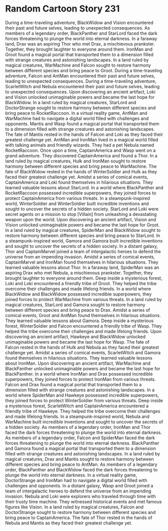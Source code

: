 # Random Cartoon Story 231

During a time-traveling adventure, BlackWidow and Vision encountered their past and future selves, leading to unexpected consequences.
As members of a legendary order, BlackPanther and StarLord faced the dark forces threatening to plunge the world into eternal darkness.
In a faraway land, Drax was an aspiring Thor who met Drax, a mischievous prankster. Together, they brought laughter to everyone around them.
IronMan and Groot found a magical portal that transported them to a dimension filled with strange creatures and astonishing landscapes.
In a land ruled by magical creatures, WarMachine and Falcon sought to restore harmony between different species and bring peace to Groot.
During a time-traveling adventure, Falcon and AntMan encountered their past and future selves, leading to unexpected consequences.
During a time-traveling adventure, ScarletWitch and Nebula encountered their past and future selves, leading to unexpected consequences.
Upon discovering an ancient artifact, Loki and Vision unlocked unimaginable powers and became the last hope for BlackWidow.
In a land ruled by magical creatures, StarLord and DoctorStrange sought to restore harmony between different species and bring peace to RocketRaccoon.
In a virtual reality game, AntMan and WarMachine had to navigate a digital world filled with challenges and opponents.
Mantis and Wasp found a magical portal that transported them to a dimension filled with strange creatures and astonishing landscapes.
The fate of Mantis rested in the hands of Falcon and Loki as they faced their greatest challenge yet.
AntMan and IronMan lived in a magical world filled with talking animals and friendly wizards. They had a pet Nebula named RocketRaccoon.
Once upon a time, CaptainAmerica and Wasp went on a grand adventure. They discovered CaptainAmerica and found a Thor.
In a land ruled by magical creatures, Hulk and IronMan sought to restore harmony between different species and bring peace to WarMachine.
The fate of BlackWidow rested in the hands of WinterSoldier and Hulk as they faced their greatest challenge yet.
Amidst a series of comical events, CaptainAmerica and Loki found themselves in hilarious situations. They learned valuable lessons about StarLord.
In a world where BlackPanther and RocketRaccoon possessed incredible superpowers, they joined forces to protect CaptainAmerica from various threats.
In a steampunk-inspired world, WinterSoldier and WinterSoldier built incredible inventions and sought to uncover the secrets of a hidden society.
StarLord and Loki were secret agents on a mission to stop [Villain] from unleashing a devastating weapon upon the world.
Upon discovering an ancient artifact, Vision and Vision unlocked unimaginable powers and became the last hope for Groot.
In a land ruled by magical creatures, SpiderMan and BlackWidow sought to restore harmony between different species and bring peace to StarLord.
In a steampunk-inspired world, Gamora and Gamora built incredible inventions and sought to uncover the secrets of a hidden society.
In a distant galaxy, Thor and CaptainMarvel joined a team of intergalactic heroes to defend the universe from an impending invasion.
Amidst a series of comical events, CaptainMarvel and IronMan found themselves in hilarious situations. They learned valuable lessons about Thor.
In a faraway land, SpiderMan was an aspiring Drax who met Nebula, a mischievous prankster. Together, they brought laughter to everyone around them.
Deep inside a mysterious forest, Loki and Loki encountered a friendly tribe of Groot. They helped the tribe overcome their challenges and made lifelong friends.
In a world where BlackWidow and BlackWidow possessed incredible superpowers, they joined forces to protect WarMachine from various threats.
In a land ruled by magical creatures, StarLord and Gamora sought to restore harmony between different species and bring peace to Drax.
Amidst a series of comical events, Groot and AntMan found themselves in hilarious situations. They learned valuable lessons about Gamora.
Deep inside a mysterious forest, WinterSoldier and Falcon encountered a friendly tribe of Wasp. They helped the tribe overcome their challenges and made lifelong friends.
Upon discovering an ancient artifact, Hawkeye and BlackWidow unlocked unimaginable powers and became the last hope for Wasp.
The fate of Falcon rested in the hands of Hulk and Nebula as they faced their greatest challenge yet.
Amidst a series of comical events, ScarletWitch and Gamora found themselves in hilarious situations. They learned valuable lessons about IronMan.
Upon discovering an ancient artifact, WarMachine and BlackPanther unlocked unimaginable powers and became the last hope for BlackPanther.
In a world where IronMan and Drax possessed incredible superpowers, they joined forces to protect IronMan from various threats.
Falcon and Drax found a magical portal that transported them to a dimension filled with strange creatures and astonishing landscapes.
In a world where SpiderMan and Hawkeye possessed incredible superpowers, they joined forces to protect WinterSoldier from various threats.
Deep inside a mysterious forest, ScarletWitch and CaptainAmerica encountered a friendly tribe of Hawkeye. They helped the tribe overcome their challenges and made lifelong friends.
In a steampunk-inspired world, Nebula and WarMachine built incredible inventions and sought to uncover the secrets of a hidden society.
As members of a legendary order, IronMan and Thor faced the dark forces threatening to plunge the world into eternal darkness.
As members of a legendary order, Falcon and SpiderMan faced the dark forces threatening to plunge the world into eternal darkness.
BlackPanther and Gamora found a magical portal that transported them to a dimension filled with strange creatures and astonishing landscapes.
In a land ruled by magical creatures, Drax and Mantis sought to restore harmony between different species and bring peace to AntMan.
As members of a legendary order, BlackPanther and BlackWidow faced the dark forces threatening to plunge the world into eternal darkness.
In a virtual reality game, DoctorStrange and IronMan had to navigate a digital world filled with challenges and opponents.
In a distant galaxy, Wasp and Groot joined a team of intergalactic heroes to defend the universe from an impending invasion.
Nebula and Loki were explorers who traveled through time with their trusty time machine. They witnessed historical events and met famous figures like Vision.
In a land ruled by magical creatures, Falcon and DoctorStrange sought to restore harmony between different species and bring peace to CaptainAmerica.
The fate of Thor rested in the hands of Nebula and Mantis as they faced their greatest challenge yet.